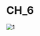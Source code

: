 # CH_6

![1](https://user-images.githubusercontent.com/118417960/219555165-1c52ebc3-e87b-4ef0-9c80-88e88aef65bc.PNG)
